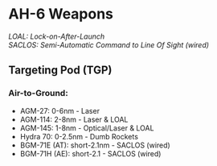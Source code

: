 # AH-6 Weapons

_LOAL: Lock-on-After-Launch  
SACLOS: Semi-Automatic Command to Line Of Sight (wired)_

## **Targeting Pod (TGP)**

### **Air-to-Ground:**

- AGM-27: 0-6nm - Laser
- AGM-114: 2-8nm - Laser & LOAL
- AGM-145: 1-8nm - Optical/Laser & LOAL
- Hydra 70: 0-2.5nm - Dumb Rockets
- BGM-71E (AT): short-2.1nm - SACLOS (wired)
- BGM-71H (AE): short-2.1 - SACLOS (wired)
